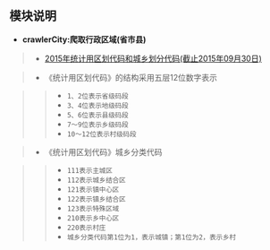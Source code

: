 模块说明
---

* **crawlerCity:爬取行政区域(省市县)**

> + [2015年统计用区划代码和城乡划分代码(截止2015年09月30日)](http://www.stats.gov.cn/tjsj/tjbz/tjyqhdmhcxhfdm/2015/index.html)

> +    《统计用区划代码》的结构采用五层12位数字表示


> > + `1、2位表示省级码段`
> > + `3、4位表示地级码段`
> > + `5、6位表示县级码段`
> > + `7～9位表示乡级码段`
> > + `10～12位表示村级码段`

> + 《统计用区划代码》城乡分类代码

> > + `111表示主城区`
> > + `112表示城乡结合区`
> > + `121表示镇中心区`
> > + `122表示镇乡结合区`
> > + `123表示特殊区域`
> > + `210表示乡中心区`
> > + `220表示村庄`
> > + `城乡分类代码第1位为1，表示城镇；第1位为2，表示乡村`
